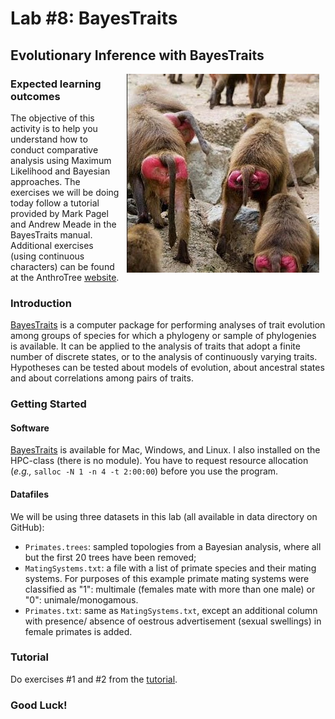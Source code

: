 # Lab #8: BayesTraits  
## Evolutionary Inference with BayesTraits  

<img src="./img/baboons.jpg" align="right" hspace="10">

### Expected learning outcomes  
The objective of this activity is to help you understand how to conduct comparative analysis using Maximum Likelihood and Bayesian approaches. The exercises we will be doing today follow a tutorial provided by Mark Pagel and Andrew Meade in the BayesTraits manual. Additional exercises (using continuous characters) can be found at the AnthroTree [website](http://www.anthrotree.info/wiki/projects/pica/The_AnthroTree_Website.html).

### Introduction
[BayesTraits](http://www.evolution.rdg.ac.uk/BayesTraitsV3.0.1/BayesTraitsV3.0.1.html) is a computer package for performing analyses of trait evolution among groups of species for which a phylogeny or sample of phylogenies is available. It can be applied to the analysis of traits that adopt a finite number of discrete states, or to the analysis of continuously varying traits. Hypotheses can be tested about models of evolution, about ancestral states and about correlations among pairs of traits.

### Getting Started  
#### Software  

[BayesTraits](http://www.evolution.rdg.ac.uk/BayesTraitsV3.0.1/BayesTraitsV3.0.1.html) is available for Mac, Windows, and Linux. I also installed on the HPC-class (there is no module). You have to request resource allocation (_e.g.,_ `salloc -N 1 -n 4 -t 2:00:00`) before you use the program.

#### Datafiles
We will be using three datasets in this lab (all available in data directory on GitHub):  

* `Primates.trees`: sampled topologies from a Bayesian analysis, where all but the first 20 trees have been removed;  
* `MatingSystems.txt`: a file with a list of primate species and their mating systems. For purposes of this example primate mating systems were classified as "1": multimale (females mate with more than one male) or "0": unimale/monogamous.
* `Primates.txt`: same as `MatingSystems.txt`, except an additional column with presence/ absence of oestrous advertisement (sexual swellings) in female primates is added. 


### Tutorial  
Do exercises #1 and #2 from the [tutorial](https://sites.google.com/site/eeob563/computer-labs/lab-8).

### Good Luck!  


